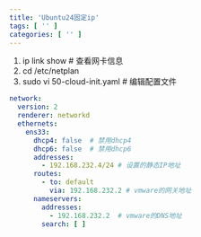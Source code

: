 ```yaml
---
title: 'Ubuntu24固定ip'
tags: [ '' ]
categories: [ '' ]
---
```


1. ip link show # 查看网卡信息
2. cd /etc/netplan
3. sudo vi 50-cloud-init.yaml # 编辑配置文件
```yaml
network:
  version: 2
  renderer: networkd
  ethernets:
    ens33:
      dhcp4: false  # 禁用dhcp4
      dhcp6: false  # 禁用dhcp6
      addresses:
        - 192.168.232.4/24 # 设置的静态IP地址
      routes:
        - to: default
          via: 192.168.232.2 # vmware的网关地址
      nameservers:
        addresses:
          - 192.168.232.2  # vmware的DNS地址
        search: [ ]
```